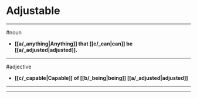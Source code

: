 # Adjustable
---
#noun
- **[[a/_anything|Anything]] that [[c/_can|can]] be [[a/_adjusted|adjusted]].**
---
#adjective
- **[[c/_capable|Capable]] of [[b/_being|being]] [[a/_adjusted|adjusted]]**
---
---
